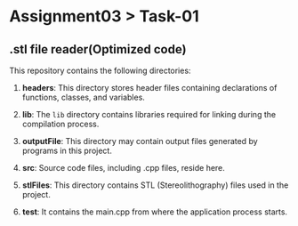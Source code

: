 # Assignment03 > Task-01
## .stl file reader(Optimized code)

This repository contains the following directories:

   
1. **headers**: This directory stores header files containing declarations of functions, classes, and variables.
   
2. **lib**: The `lib` directory contains libraries required for linking during the compilation process.
      
3. **outputFile**: This directory may contain output files generated by programs in this project.
   
4. **src**: Source code files, including .cpp files, reside here.
   
5. **stlFiles**: This directory contains STL (Stereolithography) files used in the project.

6. **test**: It contains the main.cpp from where the application process starts.
   


